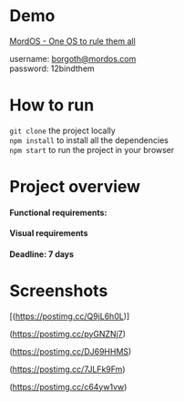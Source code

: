 # Demo 
[MordOS - One OS to rule them all](https://eclectic-elf-55163d.netlify.app/)

username: borgoth@mordos.com  
password: 12bindthem

# How to run
`git clone` the project locally  
`npm install` to install all the dependencies  
`npm start` to run the project in your browser


# Project overview
#### Functional requirements:


#### Visual requirements 


#### Deadline: 7 days

# Screenshots

[(https://postimg.cc/Q9jL6h0L)]

(https://postimg.cc/pyGNZNj7)

(https://postimg.cc/DJ69HHMS)

(https://postimg.cc/7JLFk9Fm)

(https://postimg.cc/c64yw1vw)

